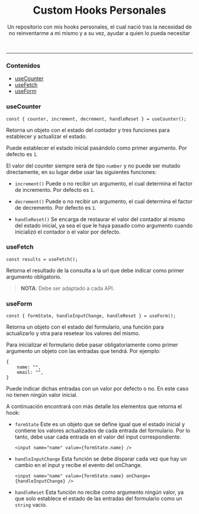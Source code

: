 <div align="center">
    <h1>Custom Hooks Personales</h1>
    <p>
        Un repositorio con mis hooks personales, el cual nació tras la necesidad de no reinventarme a mi mismo y a su vez, ayudar a quien lo pueda necesitar 
    </p>
    <br/>
    <hr/>
</div>

### Contenidos
- [useCounter](#useCounter)
- [useFetch](#useFetch)
- [useForm](#useForm)

### useCounter

```
const { counter, increment, decrement, handleReset } = useCounter();
```

Retorna un objeto con el estado del contador y tres funciones para establecer y actualizar el estado.

Puede establecer el estado inicial pasándolo como primer argumento. Por defecto es `1`.

El valor del counter siempre será de tipo `number` y no puede ser mutado directamente, en su lugar debe usar las siguientes funciones:

- `increment()`
    Puede o no recibir un argumento, el cual determina el factor de incremento. Por defecto es `1`.

- `decrement()`
    Puede o no recibir un argumento, el cual determina el factor de decremento. Por defecto es `1`.

- `handleReset()`
    Se encarga de restaurar el valor del contador al mismo del estado inicial, ya sea el que le haya pasado como argumento cuando inicializó el contador o el valor por defecto.
    

### useFetch

```
const results = useFetch();
```

Retorna el resultado de la consulta a la url que debe indicar como primer argumento obligatorio.

> **NOTA**: Debe ser adaptado a cada API.

### useForm

```
const { formState, handleInputChange, handleReset } = useForm();
```

Retorna un objeto con el estado del formulario, una función para actualizarlo y otra para resetear los valores del mismo.

Para inicializar el formulario debe pasar obligatoriamente como primer argumento un objeto con las entradas que tendrá. Por ejemplo:

```
{
    name: "",
    email: "",
}
```
Puede indicar dichas entradas con un valor por defecto o no. En este caso no tienen ningún valor inicial.

A continuación encontrará con más detalle los elementos que retorna el hook:

- `formState`
    Este es un objeto que se define igual que el estado inicial y contiene los valores actualizados de cada entrada del formulario. Por lo tanto, debe usar cada entrada en el valor del input correspondiente.
    ```
    <input name="name" value={formState.name} />
    ```

- `handleInputChange`
    Esta función se debe disparar cada vez que hay un cambio en el input y recibe el evento del onChange.
    ```
    <input name="name" value={formState.name} onChange={handleInputChange} />
    ```

- `handleReset`
    Esta función no recibe como argumento ningún valor, ya que solo establece el estado de las entradas del formulario como un `string` vacío.